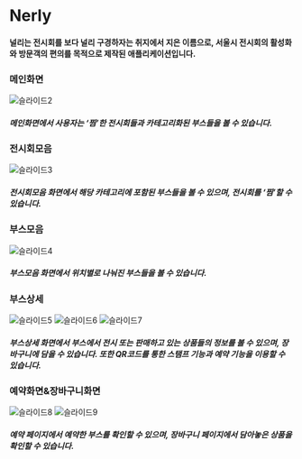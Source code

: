 Nerly
==============================

#### 널리는 전시회를 보다 널리 구경하자는 취지에서 지은 이름으로, 서울시 전시회의 활성화와 방문객의 편의를 목적으로 제작된 애플리케이션입니다.  
  
### 메인화면
![슬라이드2](https://user-images.githubusercontent.com/41017076/65789709-eb45a780-e198-11e9-8d86-2ccb5ef3600a.PNG)
##### 메인화면에서 사용자는 ‘찜’한 전시회들과 카테고리화된 부스들을 볼 수 있습니다.  
  
### 전시회모음
![슬라이드3](https://user-images.githubusercontent.com/41017076/65789710-eb45a780-e198-11e9-8de3-88c0a6e9286f.PNG)
##### 전시회모음 화면에서 해당 카테고리에 포함된 부스들을 볼 수 있으며, 전시회를 ‘찜’할 수 있습니다.  
  
### 부스모음
![슬라이드4](https://user-images.githubusercontent.com/41017076/65789711-eb45a780-e198-11e9-8e9a-e8929f42b372.PNG)
##### 부스모음 화면에서 위치별로 나눠진 부스들을 볼 수 있습니다.  
  
### 부스상세
![슬라이드5](https://user-images.githubusercontent.com/41017076/65789713-eb45a780-e198-11e9-920e-5378a92f359b.PNG)
![슬라이드6](https://user-images.githubusercontent.com/41017076/65789716-ebde3e00-e198-11e9-8db0-3c045119eeb1.PNG)
![슬라이드7](https://user-images.githubusercontent.com/41017076/65789717-ebde3e00-e198-11e9-834c-5f578c3b0feb.PNG)
##### 부스상세 화면에서 부스에서 전시 또는 판매하고 있는 상품들의 정보를 볼 수 있으며, 장바구니에 담을 수 있습니다. 또한 QR코드를 통한 스탬프 기능과 예약 기능을 이용할 수 있습니다.  
  
### 예약화면&장바구니화면
![슬라이드8](https://user-images.githubusercontent.com/41017076/65789718-ebde3e00-e198-11e9-9cd9-7e74c9ad7fb9.PNG)
![슬라이드9](https://user-images.githubusercontent.com/41017076/65789719-ec76d480-e198-11e9-90fc-755e2a4153b2.PNG)
##### 예약 페이지에서 예약한 부스를 확인할 수 있으며, 장바구니 페이지에서 담아놓은 상품을 확인할 수 있습니다.  
